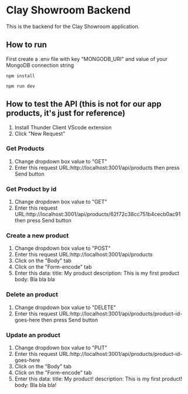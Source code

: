 # Clay Showroom Backend

This is the backend for the Clay Showroom application.

## How to run

First create a .env file with key "MONGODB_URI" and value of your MongoDB connection string
```
npm install
```

```
npm run dev
```

## How to test the API (this is not for our app products, it's just for reference)
1. Install Thunder Client VScode extension
2. Click "New Request"

### Get Products
1. Change dropdown box value to "GET"
2. Enter this request URL:http://localhost:3001/api/products then press Send button 

### Get Product by id
1. Change dropdown box value to "GET"
2. Enter this request URL:http://localhost:3001/api/products/62f72c38cc751b4cecb0ac91 then press Send button

### Create a new product
1. Change dropdown box value to "POST"
2. Enter this request URL:http://localhost:3001/api/products
3. Click on the "Body" tab
4. Click on the "Form-encode" tab
5. Enter this data:
title: My product 
description: This is my first product
body: Bla bla bla

### Delete an product
1. Change dropdown box value to "DELETE"
2. Enter this request URL:http://localhost:3001/api/products/product-id-goes-here then press Send button

### Update an product
1. Change dropdown box value to "PUT"
2. Enter this request URL:http://localhost:3001/api/products/product-id-goes-here
3. Click on the "Body" tab
4. Click on the "Form-encode" tab
5. Enter this data:
title: My product! 
description: This is my first product!
body: Bla bla bla!